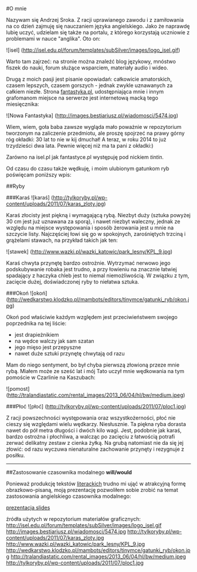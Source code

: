 #O mnie


Nazywam się Andrzej Sroka. Z racji uprawianego zawodu i z zamiłowania na co dzień zajmuję się nauczaniem języka angielskiego.
Jako że naprawdę lubię uczyć, udzielam się także na portalu, z którego korzystają uczniowie z problemami w nauce "anglika". 
Oto on:

![isel] (http://isel.edu.pl/forum/templates/subSilver/images/logo_isel.gif)

Warto tam zajrzeć: na stronie można znaleźć blog językowy, mnóstwo fiszek do nauki, forum służące wsparciem, materiały audio i wideo.

Drugą z moich pasji jest pisanie opowiadań: całkowicie amatorskich, czasem lepszych, czasem gorszych - jednak zwykle uznawanych za całkiem niezłe.
Strona [fantastyka.pl](http://www.fantastyka.pl/), udostępniająca mnie i innym grafomanom miejsce na serwerze jest internetową macką tego miesięcznika:

![Nowa Fantastyka] (http://images.bestiariusz.pl/wiadomosci/5474.jpg)

Wiem, wiem, goła baba zawsze wygląda mało poważnie w repozytorium tworzonym na zaliczenie przedmiotu, ale proszę spojrzeć na prawy górny róg okładki: 30 lat to nie w kij dmuchał! A teraz, w roku 2014 to już trzydzieści dwa lata. Pewnie więcej niż ma ta pani z okładki:)

Zarówno na isel.pl jak fantastyce.pl występuję pod nickiem *tintin*.

Od czasu do czasu także wędkuję, i moim ulubionym gatunkom ryb poświęcam poniższy wpis:

##Ryby

###Karaś
![karaś] (http://tylkoryby.pl/wp-content/uploads/2011/07/karas_zloty.jpg)

Karaś złocisty jest piękną i wymagającą rybą. Niezbyt duży (sztuka powyżej 30 cm jest już uznawana za sporą), i nawet niezbyt waleczny, jednak ze względu na miejsce występowania i sposób żerowania jest u mnie na szczycie listy.
Najczęściej łowi się go w spokojnych, zarośniętych trzciną i grążelami stawach, na przykład takich jak ten:

![stawek] (http://www.wazki.pl/wazki_katowic/park_lesny/KPL_9.jpg)

Karaś chwyta przynętę bardzo ostrożnie. Wytrzymać nerwowo jego podskubywanie robaka jest trudno, a przy łowieniu na znacznie łatwiej spadający z haczyka chleb jest to niemal niemożliwością. W związku z tym, zacięcie dużej, doświadczonej ryby to niełatwa sztuka.

###Okoń
![okoń] (http://wedkarstwo.klodzko.pl/mambots/editors/tinymce/gatunki_ryb/okon.jpg)

Okoń pod właściwie każdym względem jest przeciwieństwem swojego poprzednika na tej liście:

- jest drapieżnikiem
- na wędce walczy jak sam szatan
- jego mięso jest przepyszne
- nawet duże sztuki przynętę chwytają od razu

Mam do niego sentyment, bo był chyba pierwszą złowioną przeze mnie rybą. Miałem może ze sześć lat i mój Tato uczył mnie wędkowania na tym pomoście w Czarlinie na Kaszubach:

![pomost] (http://tralandiastatic.com/rental_images/2013_06/04/hl/bw/medium.jpeg)

###Płoć
![płoć] (http://tylkoryby.pl/wp-content/uploads/2011/07/ploc1.jpg)

Z racji powszechności występowania oraz wszystkożerności, płoć nie cieszy się względami wielu wędkarzy. Niesłusznie. 
Ta piękna ryba dorasta nawet do pół metra długości i dwóch kilo wagi. Jest, podobnie jak karaś, bardzo ostrożna i płochliwa, a walcząc po zacięciu z łatwością potrafi zerwać delikatny zestaw z cienka żyłką. 
Na grubą natomiast nie da się jej złowić: od razu wyczuwa nienaturalne zachowanie przynęty i rezygnuje z posiłku.




--------
##Zastosowanie czasownika modalnego **will/would**


Ponieważ produkcję tekstów [literackich](http://www.collegecrunch.org/wp-content/uploads/2008/10/ape-keyboard1.jpg) trudno mi ująć w atrakcyjną formę obrazkowo-pisaną, moją prezentację pozwoliłem sobie zrobić na temat zastosowania angielskiego czasownika modalnego:

[prezentacja slides](http://slides.com/tintin/gramatyka#/)




źródła użytych w repozytorium materiałów graficznych:
http://isel.edu.pl/forum/templates/subSilver/images/logo_isel.gif
http://images.bestiariusz.pl/wiadomosci/5474.jpg
http://tylkoryby.pl/wp-content/uploads/2011/07/karas_zloty.jpg
http://www.wazki.pl/wazki_katowic/park_lesny/KPL_9.jpg
http://wedkarstwo.klodzko.pl/mambots/editors/tinymce/gatunki_ryb/okon.jpg
http://tralandiastatic.com/rental_images/2013_06/04/hl/bw/medium.jpeg
http://tylkoryby.pl/wp-content/uploads/2011/07/ploc1.jpg
